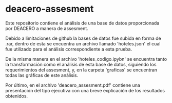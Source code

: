 # deacero-assesment

Este repositorio contiene el análisis de una base de datos proporcionada por DEACERO a manera de assesment.

Debido a limitaciones de github la bases de datos fue subida en forma de .rar, dentro de esta se encuentra un archivo llamado 'hoteles.json' el cual fue utilizado para el análisis correspondiente a esta prueba.

De la misma manera en el archivo 'hoteles_codigo.ipybn' se encuentra tanto la transformación como el análisis de esta base de datos, siguiendo los requerimientos del assesment, y, en la carpeta 'graficas' se encuentran todas las gráficas de este análisis.

Por último, en el archivo 'deacero_assesment.pdf' contiene una presentación del tipo ejecutiva con una breve explicación de los resultados obtenidos.
